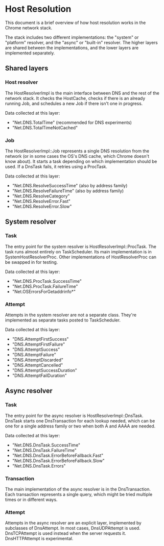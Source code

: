 # Host Resolution

This document is a brief overview of how host resolution works in the Chrome
network stack.

The stack includes two different implementations: the "system" or "platform"
resolver, and the "async" or "built-in" resolver. The higher layers are shared
between the implementations, and the lower layers are implemented separately.

## Shared layers

### Host resolver

The HostResolverImpl is the main interface between DNS and the rest of the
network stack. It checks the HostCache, checks if there is an already running
Job, and schedules a new Job if there isn't one in progress.

Data collected at this layer:
* "Net.DNS.TotalTime" (recommended for DNS experiments)
* "Net.DNS.TotalTimeNotCached"

### Job

The HostResolverImpl::Job represents a single DNS resolution from the network
(or in some cases the OS's DNS cache, which Chrome doesn't know about). It
starts a task depending on which implementation should be used. If a DnsTask
fails, it retries using a ProcTask.

Data collected at this layer:
* "Net.DNS.ResolveSuccessTime" (also by address family)
* "Net.DNS.ResolveFailureTime" (also by address family)
* "Net.DNS.ResolveCategory"
* "Net.DNS.ResolveError.Fast"
* "Net.DNS.ResolveError.Slow"

## System resolver

### Task

The entry point for the system resolver is HostResolverImpl::ProcTask. The task
runs almost entirely on TaskScheduler. Its main implementation is in
SystemHostResolverProc. Other implementations of HostResolverProc can be swapped
in for testing.

Data collected at this layer:
* "Net.DNS.ProcTask.SuccessTime"
* "Net.DNS.ProcTask.FailureTime"
* "Net.OSErrorsForGetaddrinfo*"

### Attempt

Attempts in the system resolver are not a separate class. They're implemented as
separate tasks posted to TaskScheduler.

Data collected at this layer:
* "DNS.AttemptFirstSuccess"
* "DNS.AttemptFirstFailure"
* "DNS.AttemptSuccess"
* "DNS.AttemptFailure"
* "DNS.AttemptDiscarded"
* "DNS.AttemptCancelled"
* "DNS.AttemptSuccessDuration"
* "DNS.AttemptFailDuration"

## Async resolver

### Task

The entry point for the async resolver is HostResolverImpl::DnsTask. DnsTask
starts one DnsTransaction for each lookup needed, which can be one for a single
address family or two when both A and AAAA are needed.

Data collected at this layer:
* "Net.DNS.DnsTask.SuccessTime"
* "Net.DNS.DnsTask.FailureTime"
* "Net.DNS.DnsTask.ErrorBeforeFallback.Fast"
* "Net.DNS.DnsTask.ErrorBeforeFallback.Slow"
* "Net.DNS.DnsTask.Errors"

### Transaction

The main implementation of the async resolver is in the DnsTransaction. Each
transaction represents a single query, which might be tried multiple times or in
different ways.

### Attempt

Attempts in the async resolver are an explicit layer, implemented by subclasses
of DnsAttempt. In most cases, DnsUDPAttempt is used. DnsTCPAttempt is used
instead when the server requests it. DnsHTTPAttempt is experimental.
